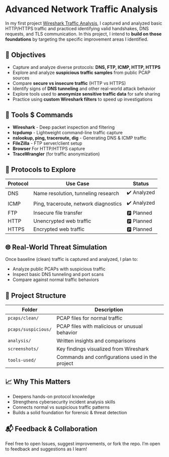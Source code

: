 # Advanced Network Traffic Analysis
In my first project [Wireshark Traffic Analysis](https://github.com/chukwupg/wireshark-traffic-analysis), I captured and analyzed basic HTTP/HTTPS traffic and practiced identifying valid handshakes, DNS requests, and TLS communication. In this project, I intend to **build on those foundations** by targeting the specific improvement areas I identified.

## 🎯 Objectives

- Capture and analyze diverse protocols: **DNS, FTP, ICMP, HTTP, HTTPS**
- Explore and analyze **suspicious traffic samples** from public PCAP sources
- Compare **secure vs insecure traffic** (HTTP vs HTTPS)
- Identify signs of **DNS tunneling** and other real-world attack behavior
- Explore tools used to **anonymize sensitive traffic data** for safe sharing
- Practice using **custom Wireshark filters** to speed up investigations


## 🧰 Tools $ Commands

- **Wireshark** - Deep packet inspection and filtering
- **tcpdump** - Lightweight command-line traffic capture
- **nslookup, ping, traceroute, dig** - Generating DNS & ICMP traffic
- **FileZilla** - FTP server/client setup
- **Browser** For HTTP/HTTPS capture
- **TraceWrangler** (for traffic anonymization)

## 🔄 Protocols to Explore

| Protocol | Use Case | Status |
|----------|----------|--------|
| DNS      | Name resolution, tunneling research | ✔️ Analyzed |
| ICMP     | Ping, traceroute, network diagnostics | ✔️ Analyzed |
| FTP      | Insecure file transfer | 🅿️ Planned |
| HTTP     | Unencrypted web traffic | 🅿️ Planned |
| HTTPS    | Encrypted web traffic | 🅿️ Planned |

## 🌐 Real-World Threat Simulation

Once baseline (clean) traffic is captured and analyzed, I plan to:
- Analyze public PCAPs with suspicious traffic
- Inspect basic DNS tunneling and port scans
- Compare against normal traffic behaviors

## 📂 Project Structure

| Folder | Description |
|--------|-------------|
| `pcaps/clean/` | PCAP files for normal traffic |
| `pcaps/suspicious/` | PCAP files with malicious or unusual behavior |
| `analysis/` | Written insights and comparisons |
| `screenshots/` | Key findings visualized from Wireshark |
| `tools-used/` | Commands and configurations used in the project |

## 📈 Why This Matters

- Deepens hands-on protocol knowledge
- Strengthens cybersecurity incident analysis skills
- Connects normal vs suspicious traffic patterns
- Builds a solid foundation for forensic & threat detection

## 📬 Feedback & Collaboration

Feel free to open Issues, suggest improvements, or fork the repo. I’m open to feedback and suggestions as I learn!
